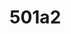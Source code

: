 # 501a2

<!--
	I don't know what any of this does but I can't help but feel that it should be private
	Also, your commit messages suck
 -->